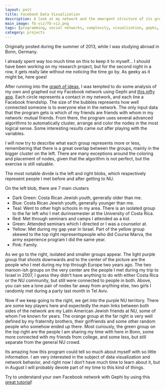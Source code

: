 ```yaml
---
layout: post
title: Facebook Data Visualization
description: A look at my network and the emergent structure of its groups.
main_image: fb-viz/fb-viz.png
tags: [programming, social networks, complexity, visualization, gephi, nu project]
category: projects
---
```


Originally posted during the summer of 2013, while I was studying abroad in Bonn, Germany.

I already spent way too much time on this to keep it to myself… I should have been working on my research project, but for the second night in a row, it gets really late without me noticing the time go by. As geeky as it might be, here goes!

After running into the [graph of ideas](http://griffsgraphs.com/2012/07/03/graphing-every-idea-in-history), I was tempted to do some analysis of my own and graphed out my Facebook network using Gephi and [this nifty app](http://givememydata.com/). Each circle represents a contact in my network, and each line a Facebook friendship. The size of the bubbles represents how well connected someone is to everyone else in the network. The only input data that the program gets is which of my friends are friends with whom in my network: mutual friends. From there, the program uses several advanced algorithms to automatically cluster, arrange and color the nodes in the most logical sense. Some interesting results came out after playing with the variables.

I will now try to describe what each group represents more or less, remembering that there is a great overlap between the groups, mainly in the bigger cluster on the left. There are many exceptions around the coloring and placement of nodes, given that the algorithm is not perfect, but the exercise is still valuable.

The most notable divide is the left and right blobs, which respectively represent people I met before and after getting to NU.

On the left blob, there are 7 main clusters

* Dark Green: Costa Rican Jewish youth, generally older than me.
* Blue: Costa Rican Jewish youth, generally younger than me.
* Teal: Went to other high schools in my area. There is an isolated group to the far left who I met durinsemester at the University of Costa Rica.</li>
* Red: Met through seminars and camps I attended as a kid.
* Green: Attended seminars which I directed or I was a counselor at.
* Yellow: Met during my gap year in Israel. Part of the yellow group skewed to the top right representspeople who did Course Marva, the army experience program I did the same year.</li>
* Pink: Family.

As we go to the right, isolated and smaller groups appear. The light purple group that shoots downwards and to the center of the picture are the people who I met during my trip through Europe two years ago. The two maroon-ish groups on the very center are the people I met during my trip to Israel in 2007, I guess they didn’t have anything to do with either Costa Rica or the NU community, but still were connected to people in both. Above, you can see a lone pair of nodes far away from anything else, two girls I randomly met during a party last month in Tel Aviv.

Now if we keep going to the right, we get into the purple NU territory. There are some key players here and expectedly the main links between both sides of the network are my Latin American Jewish friends at NU, some of whom I’ve known for years. The orange group at the far right is very well defined by my fraternity brothers, their girlfriends and some other random people who somehow ended up there. Most curiously, the green group on the top right are the people I am sharing my time with here in Bonn, some more connected with my friends from college, and some less, but still separate from the general NU crowd.

Its amazing how this program could tell so much about myself with so little information. I am very interested in the subject of data visualization and network behavior, and right now I don’t have much time to learn about it, but in August I will probably devote part of my time to this kind of things.

Try to understand your own Facebook network with Gephi by using this [great tutorial](https://persuasionradio.wordpress.com/2010/05/06/using-netvizz-gephi-to-analyze-a-facebook-network)!